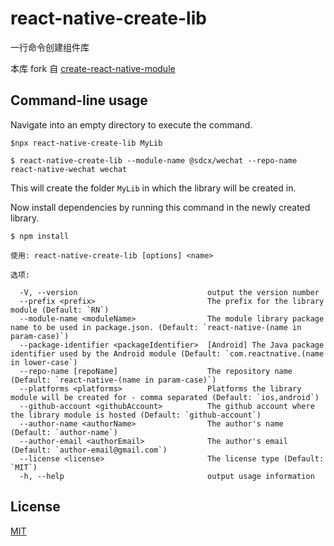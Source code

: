 # react-native-create-lib

一行命令创建组件库

本库 fork 自 [create-react-native-module](https://github.com/brodybits/create-react-native-module)

## Command-line usage

Navigate into an empty directory to execute the command.

```
$npx react-native-create-lib MyLib
```

```
$ react-native-create-lib --module-name @sdcx/wechat --repo-name react-native-wechat wechat
```

This will create the folder `MyLib` in which the library will be created in.

Now install dependencies by running this command in the newly created library.

```
$ npm install
```

```
使用: react-native-create-lib [options] <name>

选项:

  -V, --version                             output the version number
  --prefix <prefix>                         The prefix for the library module (Default: `RN`)
  --module-name <moduleName>                The module library package name to be used in package.json. (Default: `react-native-(name in param-case)`)
  --package-identifier <packageIdentifier>  [Android] The Java package identifier used by the Android module (Default: `com.reactnative.(name in lower-case`)
  --repo-name [repoName]                    The repository name (Default: `react-native-(name in param-case)`)
  --platforms <platforms>                   Platforms the library module will be created for - comma separated (Default: `ios,android`)
  --github-account <githubAccount>          The github account where the library module is hosted (Default: `github-account`)
  --author-name <authorName>                The author's name (Default: `author-name`)
  --author-email <authorEmail>              The author's email (Default: `author-email@gmail.com`)
  --license <license>                       The license type (Default: `MIT`)
  -h, --help                                output usage information
```

## License

[MIT](./LICENSE)
